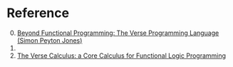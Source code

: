 # Reference

0. [Beyond Functional Programming: The Verse Programming Language (Simon Peyton Jones)](https://www.youtube.com/watch?v=832JF1o7Ck8)
0. [](https://simon.peytonjones.org/assets/pdfs/haskell-exchange-22.pdf)
0. [The Verse Calculus: a Core Calculus for Functional Logic Programming](https://simon.peytonjones.org/assets/pdfs/verse-conf.pdf)

